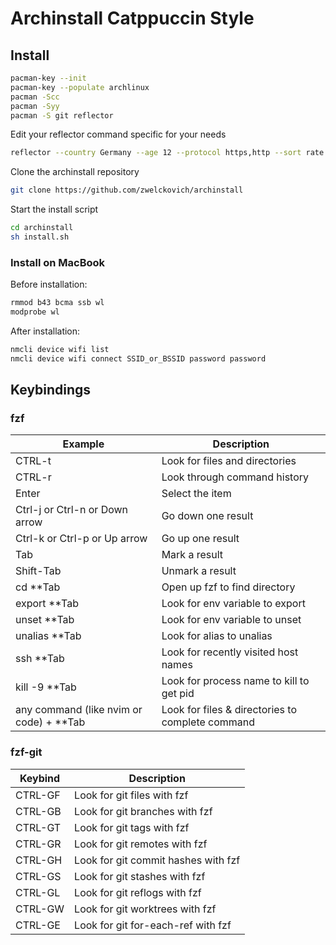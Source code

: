 # Archinstall Catppuccin Style

## Install
```sh
pacman-key --init
pacman-key --populate archlinux
pacman -Scc
pacman -Syy
pacman -S git reflector
```

Edit your reflector command specific for your needs
```sh
reflector --country Germany --age 12 --protocol https,http --sort rate --save /etc/pacman.d/mirrorlist
```
Clone the archinstall repository
```sh
git clone https://github.com/zwelckovich/archinstall
```
Start the install script
```sh
cd archinstall
sh install.sh
```

### Install on MacBook
Before installation:
```sh
rmmod b43 bcma ssb wl
modprobe wl
```
After installation:
```sh
nmcli device wifi list
nmcli device wifi connect SSID_or_BSSID password password
```

## Keybindings

### fzf

| Example                                  | Description                                      | 
|------------------------------------------|--------------------------------------------------|
| CTRL-t	                                 | Look for files and directories                   | 
| CTRL-r	                                 | Look through command history                     | 
| Enter  	                                 | Select the item                                  | 
| Ctrl-j or Ctrl-n or Down arrow  	       | Go down one result                               | 
| Ctrl-k or Ctrl-p or Up arrow    	       | Go up one result                                 | 
| Tab   	                                 | Mark a result                                    | 
| Shift-Tab   	                           | Unmark a result                                  | 	
| cd **Tab   	                             | Open up fzf to find directory                    |   		
| export **Tab   	                         | Look for env variable to export                  | 		
| unset **Tab   	                         | Look for env variable to unset                   | 		
| unalias **Tab  	                         | Look for alias to unalias                        | 		
| ssh **Tab     	                         | Look for recently visited host names             | 		
| kill -9 **Tab 	                         | Look for process name to kill to get pid         | 			
| any command (like nvim or code) + **Tab	 | Look for files & directories to complete command | 	

 ### fzf-git
| Keybind                                  | Description                                      | 
|------------------------------------------|--------------------------------------------------|
| CTRL-GF	                                 | Look for git files with fzf                      | 
| CTRL-GB	                                 | Look for git branches with fzf                   | 
| CTRL-GT	                                 | Look for git tags with fzf                       | 
| CTRL-GR                         	       | Look for git remotes with fzf                    | 
| CTRL-GH                         	       | Look for git commit hashes with fzf              | 
| CTRL-GS	                                 | Look for git stashes with fzf                    | 
| CTRL-GL   	                             | Look for git reflogs with fzf                    | 	
| CTRL-GW   	                             | Look for git worktrees with fzf                  |   		
| CTRL-GE        	                         | Look for git for-each-ref with fzf               | 		

 
	
	
	
	
	
	
	
	
	
	
	

